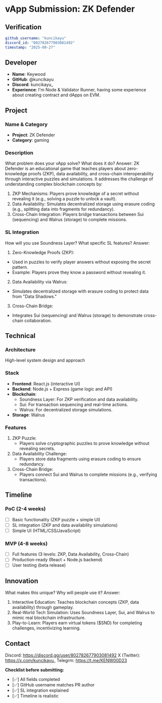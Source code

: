 # vApp Submission: ZK Defender

## Verification
```yaml
github_username: "kuncikayu"
discord_id: "802782677903081492"
timestamp: "2025-08-27"
```

## Developer
- **Name**: Keywood
- **GitHub**: @kuncikayu
- **Discord**: kuncikayu_
- **Experience**: I'm Node & Validator Runner, having some experience about creating contract and dApps on EVM.

## Project

### Name & Category
- **Project**: ZK Defender
- **Category**: gaming

### Description
What problem does your vApp solve? What does it do?
Answer:
ZK Defender is an educational game that teaches players about zero-knowledge proofs (ZKP), data availability, and cross-chain interoperability through interactive puzzles and simulations. It addresses the challenge of understanding complex blockchain concepts by:

1. ZKP Mechanisms: Players prove knowledge of a secret without revealing it (e.g., solving a puzzle to unlock a vault).
2. Data Availability: Simulates decentralized storage using erasure coding (e.g., splitting data into fragments for redundancy).
3. Cross-Chain Integration: Players bridge transactions between Sui (sequencing) and Walrus (storage) to complete missions.

### SL Integration  
How will you use Soundness Layer? What specific SL features?
Answer:
1. Zero-Knowledge Proofs (ZKP):
- Used in puzzles to verify player answers without exposing the secret pattern.
- Example: Players prove they know a password without revealing it.
2. Data Availability via Walrus:
- Simulates decentralized storage with erasure coding to protect data from "Data Shadows."
3. Cross-Chain Bridge:
- Integrates Sui (sequencing) and Walrus (storage) to demonstrate cross-chain collaboration.

## Technical

### Architecture
High-level system design and approach

### Stack
- **Frontend**: React.js (interactive UI)
- **Backend**: Node.js + Express (game logic and API) 
- **Blockchain**: 
    - Soundness Layer: For ZKP verification and data availability.
    - Sui: For transaction sequencing and real-time actions.
    - Walrus: For decentralized storage simulations.
- **Storage**: Walrus

### Features
1. ZKP Puzzle:
    - Players solve cryptographic puzzles to prove knowledge without revealing secrets.
2. Data Availability Challenge:
    - Players store data fragments using erasure coding to ensure redundancy.
3. Cross-Chain Bridge:
    - Players connect Sui and Walrus to complete missions (e.g., verifying transactions).

## Timeline

### PoC (2-4 weeks)
- [ ] Basic functionality (ZKP puzzle + simple UI)
- [ ] SL integration (ZKP and data availability simulations)
- [ ] Simple UI (HTML/CSS/JavaScript)

### MVP (4-8 weeks)  
- [ ] Full features (3 levels: ZKP, Data Availability, Cross-Chain)
- [ ] Production-ready (React + Node.js backend)
- [ ] User testing (beta release)

## Innovation
What makes this unique? Why will people use it?
Answer:
1. Interactive Education: Teaches blockchain concepts (ZKP, data availability) through gameplay.
2. Real-World Tech Simulation: Uses Soundness Layer, Sui, and Walrus to mimic real blockchain infrastructure.
3. Play-to-Learn: Players earn virtual tokens ($SND) for completing challenges, incentivizing learning.

## Contact
Discord: https://discord.gg/user/802782677903081492
X (Twitter): https://x.com/kuncikayu_
Telegrm: https://t.me/KENW00D23


**Checklist before submitting:**
- [✅] All fields completed
- [✅] GitHub username matches PR author  
- [✅] SL integration explained
- [✅] Timeline is realistic
